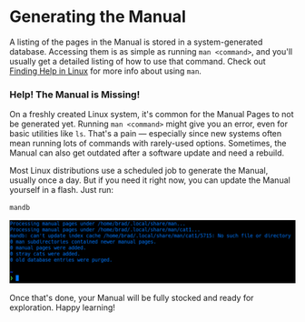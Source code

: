 # Generating the Manual

A listing of the pages in the Manual is stored in a system-generated
database. Accessing them is as simple as running `man <command>`, and
you'll usually get a detailed listing of how to use that command. Check
out [Finding Help in Linux](finding_help.md) for more
info about using `man`.

### Help! The Manual is Missing!

On a freshly created Linux system, it's common for the Manual Pages to
not be generated yet. Running `man <command>` might give you an error,
even for basic utilities like `ls`. That's a pain — especially since
new systems often mean running lots of commands with rarely-used
options. Sometimes, the Manual can also get outdated after a software
update and need a rebuild.

Most Linux distributions use a scheduled job to generate the Manual,
usually once a day. But if you need it right now, you can update the
Manual yourself in a flash. Just run:

```bash
mandb
```

![Generate the Manual](../images/end_of_man_db_command.png)

Once that's done, your Manual will be fully stocked and ready for
exploration. Happy learning!

